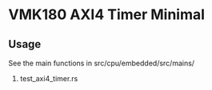 # VMK180 AXI4 Timer Minimal

## Usage

See the main functions in src/cpu/embedded/src/mains/

1. test_axi4_timer.rs
